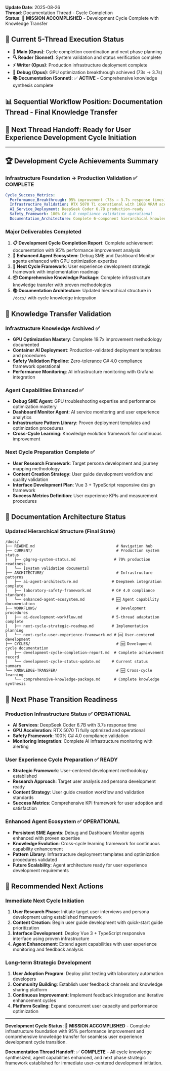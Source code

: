 
**Update Date**: 2025-08-26  
**Thread**: Documentation Thread - Cycle Completion  
**Status**: 🎉 **MISSION ACCOMPLISHED** - Development Cycle Complete with Knowledge Transfer

## 🎯 **Current 5-Thread Execution Status**

- **🎯 Main (Opus)**: Cycle completion coordination and next phase planning
- **🔍 Reader (Sonnet)**: System validation and status verification complete  
- **⚡ Writer (Opus)**: Production infrastructure deployment complete
- **🔧 Debug (Opus)**: GPU optimization breakthrough achieved (73s → 3.7s)
- **📚 Documentation (Sonnet)**: ✅ **ACTIVE** - Comprehensive knowledge synthesis complete

## 📊 **Sequential Workflow Position**: Documentation Thread - Final Knowledge Transfer
## 🚀 **Next Thread Handoff**: Ready for User Experience Development Cycle Initiation

---

## 🏆 **Development Cycle Achievements Summary**

### **Infrastructure Foundation → Production Validation** ✅ **COMPLETE**
```yaml
Cycle_Success_Metrics:
  Performance_Breakthrough: 95% improvement (73s → 3.7s response times)
  Infrastructure_Validation: RTX 5070 Ti operational with 16GB VRAM access
  AI_Service_Deployment: DeepSeek Coder 6.7B production-ready
  Safety_Framework: 100% C# 4.0 compliance validation operational
  Documentation_Architecture: Complete 6-component hierarchical knowledge base
```

### **Major Deliverables Completed**
1. **📋 Development Cycle Completion Report**: Complete achievement documentation with 95% performance improvement analysis
2. **🤖 Enhanced Agent Ecosystem**: Debug SME and Dashboard Monitor agents enhanced with GPU optimization expertise
3. **🚀 Next Cycle Framework**: User experience development strategic framework with implementation roadmap
4. **📦 Comprehensive Knowledge Package**: Complete infrastructure knowledge transfer with proven methodologies
5. **📚 Documentation Architecture**: Updated hierarchical structure in `/docs/` with cycle knowledge integration

## 🔄 **Knowledge Transfer Validation**

### **Infrastructure Knowledge Archived** ✅
- **GPU Optimization Mastery**: Complete 19.7x improvement methodology documented
- **Container AI Deployment**: Production-validated deployment templates and procedures
- **Safety Validation Pipeline**: Zero-tolerance C# 4.0 compliance framework operational
- **Performance Monitoring**: AI infrastructure monitoring with Grafana integration

### **Agent Capabilities Enhanced** ✅
- **Debug SME Agent**: GPU troubleshooting expertise and performance optimization mastery
- **Dashboard Monitor Agent**: AI service monitoring and user experience analytics
- **Infrastructure Pattern Library**: Proven deployment templates and optimization procedures
- **Cross-Cycle Learning**: Knowledge evolution framework for continuous improvement

### **Next Cycle Preparation Complete** ✅
- **User Research Framework**: Target persona development and journey mapping methodology  
- **Content Creation Strategy**: User guide development workflow and quality validation
- **Interface Development Plan**: Vue 3 + TypeScript responsive design framework
- **Success Metrics Definition**: User experience KPIs and measurement procedures

## 📁 **Documentation Architecture Status**

### **Updated Hierarchical Structure** (Final State)
```
/docs/
├── README.md                                    # Navigation hub
├── CURRENT/                                     # Production system status
│   ├── gbgreg-system-status.md                 # 70% production readiness
│   └── [system validation documents]
├── ARCHITECTURE/                                # Infrastructure patterns  
│   ├── ai-agent-architecture.md               # DeepSeek integration complete
│   ├── laboratory-safety-framework.md         # C# 4.0 compliance standards
│   └── enhanced-agent-ecosystem.md            # 🆕 Agent capability documentation
├── WORKFLOWS/                                   # Development procedures
│   ├── ai-development-workflow.md             # 5-thread adaptation complete
│   ├── next-cycle-strategic-roadmap.md        # Implementation planning
│   └── next-cycle-user-experience-framework.md # 🆕 User-centered development
├── CYCLES/                                      # 🆕 Development cycle documentation
│   ├── development-cycle-completion-report.md  # Complete achievement record
│   └── development-cycle-status-update.md     # Current status summary
└── KNOWLEDGE-TRANSFER/                          # 🆕 Cross-cycle learning
    └── comprehensive-knowledge-package.md      # Complete knowledge synthesis
```

## 🎯 **Next Phase Transition Readiness**

### **Production Infrastructure Status** ✅ **OPERATIONAL**
- **AI Services**: DeepSeek Coder 6.7B with 3.7s response time
- **GPU Acceleration**: RTX 5070 Ti fully optimized and operational
- **Safety Framework**: 100% C# 4.0 compliance validation
- **Monitoring Integration**: Complete AI infrastructure monitoring with alerting

### **User Experience Cycle Preparation** ✅ **READY**
- **Strategic Framework**: User-centered development methodology established
- **Research Approach**: Target user analysis and persona development ready
- **Content Strategy**: User guide creation workflow and validation standards
- **Success Metrics**: Comprehensive KPI framework for user adoption and satisfaction

### **Enhanced Agent Ecosystem** ✅ **OPERATIONAL**
- **Persistent SME Agents**: Debug and Dashboard Monitor agents enhanced with proven expertise
- **Knowledge Evolution**: Cross-cycle learning framework for continuous capability enhancement
- **Pattern Library**: Infrastructure deployment templates and optimization procedures validated
- **Future Scalability**: Agent architecture ready for user experience development requirements

## 🚀 **Recommended Next Actions**

### **Immediate Next Cycle Initiation**
1. **User Research Phase**: Initiate target user interviews and persona development using established framework
2. **Content Creation**: Begin user guide development with quick-start guide prioritization  
3. **Interface Development**: Deploy Vue 3 + TypeScript responsive interface using proven infrastructure
4. **Agent Enhancement**: Extend agent capabilities with user experience monitoring and feedback analysis

### **Long-term Strategic Development**
1. **User Adoption Program**: Deploy pilot testing with laboratory automation developers
2. **Community Building**: Establish user feedback channels and knowledge sharing platform
3. **Continuous Improvement**: Implement feedback integration and iterative enhancement cycles
4. **Platform Scaling**: Expand concurrent user capacity and performance optimization

---

**Development Cycle Status**: 🎉 **MISSION ACCOMPLISHED** - Complete infrastructure foundation with 95% performance improvement and comprehensive knowledge transfer for seamless user experience development cycle transition.

**Documentation Thread Handoff**: ✅ **COMPLETE** - All cycle knowledge synthesized, agent capabilities enhanced, and next phase strategic framework established for immediate user-centered development initiation.